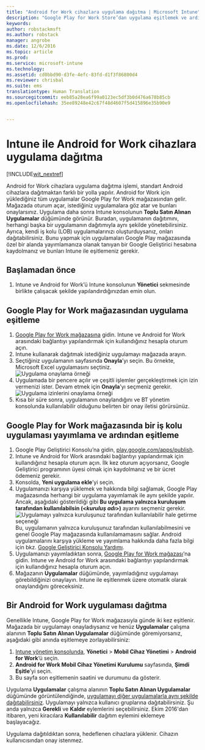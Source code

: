 ```yaml
---
title: "Android for Work cihazlara uygulama dağıtma | Microsoft Intune"
description: "Google Play for Work Store’dan uygulama eşitlemek ve ardından Android for Work cihazlara dağıtmak için bu konuyu kullanın."
keywords: 
author: robstackmsft
ms.author: robstack
manager: angrobe
ms.date: 12/6/2016
ms.topic: article
ms.prod: 
ms.service: microsoft-intune
ms.technology: 
ms.assetid: cd0bbd90-d3fe-4efc-83fd-d1f3f86800d4
ms.reviewer: chrisbal
ms.suite: ems
translationtype: Human Translation
ms.sourcegitcommit: eeb85a28ea6f99a0123ec5df3b0d476a678b85cb
ms.openlocfilehash: 35ee89248e42c67f48d4607f5d415896e35b90e9


---
```


# <a name="how-to-deploy-apps-to-android-for-work-devices-with-intune"></a>Intune ile Android for Work cihazlara uygulama dağıtma

[!INCLUDE[wit_nextref](../includes/afw_rollout_disclaimer.md)]

Android for Work cihazlara uygulama dağıtma işlemi, standart Android cihazlara dağıtmaktan farklı bir yolla yapılır. Android for Work için yüklediğiniz tüm uygulamalar Google Play for Work mağazasından gelir. Mağazada oturum açar, istediğiniz uygulamalara göz atar ve bunları onaylarsınız.
Uygulama daha sonra Intune konsolunun **Toplu Satın Alınan Uygulamalar** düğümünde görünür. Buradan, uygulamanın dağıtımını, herhangi başka bir uygulamanın dağıtımıyla aynı şekilde yönetebilirsiniz.
Ayrıca, kendi iş kolu (LOB) uygulamalarınızı oluşturduysanız, onları dağıtabilirsiniz. Bunu yapmak için uygulamaları Google Play mağazasında özel bir alanda yayımlamanıza olanak tanıyan bir Google Geliştirici hesabına kaydolmanız ve bunları Intune ile eşitlemeniz gerekir.

## <a name="before-you-start"></a>Başlamadan önce

1. Intune ve Android for Work’ü Intune konsolunun **Yönetici** sekmesinde birlikte çalışacak şekilde yapılandırdığınızdan emin olun.

## <a name="synchronize-an-app-from-the-google-play-for-work-store"></a>Google Play for Work mağazasından uygulama eşitleme


1. [Google Play for Work mağazasına](https://play.google.com/work) gidin. Intune ve Android for Work arasındaki bağlantıyı yapılandırmak için kullandığınız hesapla oturum açın.
2. Intune kullanarak dağıtmak istediğiniz uygulamayı mağazada arayın.
3. Seçtiğiniz uygulamanın sayfasında **Onayla**’yı seçin. Bu örnekte, Microsoft Excel uygulamasını seçtiniz.<br>
  ![Uygulama onaylama örneği](/intune/deploy-use/media/approve.png)
4. Uygulamada bir pencere açılır ve çeşitli işlemler gerçekleştirmek için izin vermenizi ister. Devam etmek için **Onayla**’yı seçmeniz gerekir.<br>
  ![Uygulama izinlerini onaylama örneği](/intune/deploy-use/media/approve-app-permissions.png)
5. Kısa bir süre sonra, uygulamanın onaylandığını ve BT yönetim konsolunda kullanılabilir olduğunu belirten bir onay iletisi görürsünüz.

## <a name="publish-then-synchronize-a-line-of-business-app-from-the-google-play-for-work-store"></a>Google Play for Work mağazasında bir iş kolu uygulaması yayımlama ve ardından eşitleme

1. Google Play Geliştirici Konsolu’na gidin, [play.google.com/apps/publish](https://play.google.com/apps/publish).
2. Intune ve Android for Work arasındaki bağlantıyı yapılandırmak için kullandığınız hesapla oturum açın. İlk kez oturum açıyorsanız, Google Geliştirici programının üyesi olmak için kaydolmanız ve bir ücret ödemeniz gerekir.
3. Konsolda, **Yeni uygulama ekle**’yi seçin.
4. Uygulamanızı karşıya yüklemek ve hakkında bilgi sağlamak, Google Play mağazasında herhangi bir uygulama yayımlamak ile aynı şekilde yapılır. Ancak, aşağıdaki gösterildiği gibi **Bu uygulama yalnızca kuruluşum tarafından kullanılabilsin (<*kuruluş adı*>)** ayarını seçmeniz gerekir.<br>
  ![Uygulamayı yalnızca kuruluşunuz tarafından kullanılabilir hale getirme seçeneği](/intune/deploy-use/media/restrict.png)<br>
Bu, uygulamanın yalnızca kuruluşunuz tarafından kullanılabilmesini ve genel Google Play mağazasında kullanılamamasını sağlar.
Android uygulamalarını karşıya yükleme ve yayımlama hakkında daha fazla bilgi için bkz. [Google Geliştirici Konsolu Yardımı](https://support.google.com/googleplay/android-developer/answer/113469).
5. Uygulamanızı yayımladıktan sonra, [Google Play for Work mağazası](https://play.google.com/work)’na gidin. Intune ve Android for Work arasındaki bağlantıyı yapılandırmak için kullandığınız hesapla oturum açın.
6. Mağazanın **Uygulamalar** düğümünde, yayımladığınız uygulamayı görebildiğinizi onaylayın. Intune ile eşitlenmek üzere otomatik olarak onaylandığını göreceksiniz.

## <a name="deploy-an-android-for-work-app"></a>Bir Android for Work uygulaması dağıtma

Genellikle Intune, Google Play for Work mağazasıyla günde iki kez eşitlenir. Mağazada bir uygulamayı onayladıysanız ve henüz **Uygulamalar** çalışma alanının **Toplu Satın Alınan Uygulamalar** düğümünde göremiyorsanız, aşağıdaki gibi anında eşitlemeye zorlayabilirsiniz:

1. [Intune yönetim konsolunda](https://manage.microsoft.com), **Yönetici** > **Mobil Cihaz Yönetimi** > **Android for Work**’ü seçin.
2. **Android for Work Mobil Cihaz Yönetimi Kurulumu** sayfasında, **Şimdi Eşitle**’yi seçin.
3. Bu sayfa son eşitlemenin saatini ve durumunu da gösterir.

Uygulama **Uygulamalar** çalışma alanının **Toplu Satın Alınan Uygulamalar** düğümünde görüntülendiğinde, [uygulamayı diğer uygulamalarla aynı şekilde dağıtabilirsiniz](deploy-apps-in-microsoft-intune.md). Uygulamayı yalnızca kullanıcı gruplarına dağıtabilirsiniz. Şu anda yalnızca **Gerekli** ve **Kaldır** eylemlerini seçebilirsiniz. Ekim 2016'dan itibaren, yeni kiracılara **Kullanılabilir** dağıtım eylemini eklemeye başlayacağız.

Uygulama dağıtıldıktan sonra, hedeflenen cihazlara yüklenir. Cihazın kullanıcısından onay istenmez.



<!--HONumber=Dec16_HO2-->


